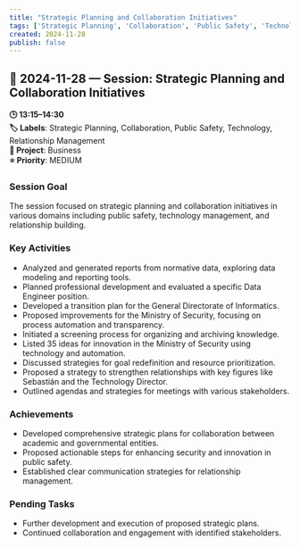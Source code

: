 ```yaml
---
title: "Strategic Planning and Collaboration Initiatives"
tags: ['Strategic Planning', 'Collaboration', 'Public Safety', 'Technology', 'Relationship Management']
created: 2024-11-28
publish: false
---
```


## 📅 2024-11-28 — Session: Strategic Planning and Collaboration Initiatives

**🕒 13:15–14:30**  
**🏷️ Labels**: Strategic Planning, Collaboration, Public Safety, Technology, Relationship Management  
**📂 Project**: Business  
**⭐ Priority**: MEDIUM  


### Session Goal
The session focused on strategic planning and collaboration initiatives in various domains including public safety, technology management, and relationship building.

### Key Activities
- Analyzed and generated reports from normative data, exploring data modeling and reporting tools.
- Planned professional development and evaluated a specific Data Engineer position.
- Developed a transition plan for the General Directorate of Informatics.
- Proposed improvements for the Ministry of Security, focusing on process automation and transparency.
- Initiated a screening process for organizing and archiving knowledge.
- Listed 35 ideas for innovation in the Ministry of Security using technology and automation.
- Discussed strategies for goal redefinition and resource prioritization.
- Proposed a strategy to strengthen relationships with key figures like Sebastián and the Technology Director.
- Outlined agendas and strategies for meetings with various stakeholders.

### Achievements
- Developed comprehensive strategic plans for collaboration between academic and governmental entities.
- Proposed actionable steps for enhancing security and innovation in public safety.
- Established clear communication strategies for relationship management.

### Pending Tasks
- Further development and execution of proposed strategic plans.
- Continued collaboration and engagement with identified stakeholders.
